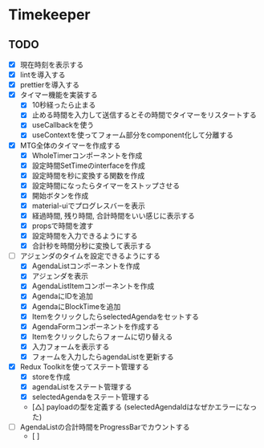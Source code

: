# Timekeeper

## TODO
- [x] 現在時刻を表示する
- [x] lintを導入する
- [x] prettierを導入する
- [x] タイマー機能を実装する
  - [x] 10秒経ったら止まる
  - [x] 止める時間を入力して送信するとその時間でタイマーをリスタートする
  - [x] useCallbackを使う
  - [x] useContextを使ってフォーム部分をcomponent化して分離する
- [x] MTG全体のタイマーを作成する
  - [x] WholeTimerコンポーネントを作成
  - [x] 設定時間SetTimeのinterfaceを作成
  - [x] 設定時間を秒に変換する関数を作成
  - [x] 設定時間になったらタイマーをストップさせる
  - [x] 開始ボタンを作成
  - [x] material-uiでプログレスバーを表示
  - [x] 経過時間, 残り時間, 合計時間をいい感じに表示する
  - [x] propsで時間を渡す
  - [x] 設定時間を入力できるようにする
  - [x] 合計秒を時間分秒に変換して表示する
- [ ] アジェンダのタイムを設定できるようにする
  - [x] AgendaListコンポーネントを作成
  - [x] アジェンダを表示
  - [x] AgendaListItemコンポーネントを作成
  - [x] AgendaにIDを追加
  - [x] AgendaにBlockTimeを追加
  - [x] ItemをクリックしたらselectedAgendaをセットする
  - [x] AgendaFormコンポーネントを作成する
  - [x] Itemをクリックしたらフォームに切り替える
  - [x] 入力フォームを表示する
  - [x] フォームを入力したらagendaListを更新する
- [x] Redux Toolkitを使ってステート管理する
  - [x] storeを作成
  - [x] agendaListをステート管理する
  - [x] selectedAgendaをステート管理する
  - [△] payloadの型を定義する (selectedAgendaIdはなぜかエラーになった)
- [ ] AgendaListの合計時間をProgressBarでカウントする
  - [ ] 


